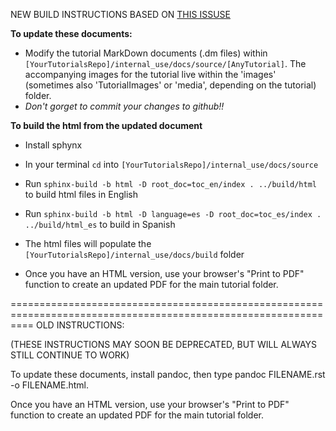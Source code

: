 NEW BUILD INSTRUCTIONS BASED ON [THIS ISSUSE](https://github.com/CellProfiler/tutorials/issues/53)

**To update these documents:** 
- Modify the tutorial MarkDown documents (.dm files) within `[YourTutorialsRepo]/internal_use/docs/source/[AnyTutorial]`. The accompanying images for the tutorial live within the 'images' (sometimes also 'TutorialImages' or 'media', depending on the tutorial) folder.
- *Don't gorget to commit your changes to github!!*

**To build the html from the updated document**

- Install sphynx
- In your terminal `cd` into `[YourTutorialsRepo]/internal_use/docs/source`
- Run `sphinx-build -b html -D root_doc=toc_en/index . ../build/html` to build html files in English
- Run `sphinx-build -b html -D language=es -D root_doc=toc_es/index . ../build/html_es` to build in Spanish  

- The html files will populate the `[YourTutorialsRepo]/internal_use/docs/build` folder
- Once you have an HTML version, use your browser's "Print to PDF" function to create
an updated PDF for the main tutorial folder.


================================================================================================================
OLD INSTRUCTIONS:

(THESE INSTRUCTIONS MAY SOON BE DEPRECATED, BUT WILL ALWAYS STILL CONTINUE TO WORK)

To update these documents, install pandoc, then type pandoc FILENAME.rst -o FILENAME.html.

Once you have an HTML version, use your browser's "Print to PDF" function to create
an updated PDF for the main tutorial folder.

